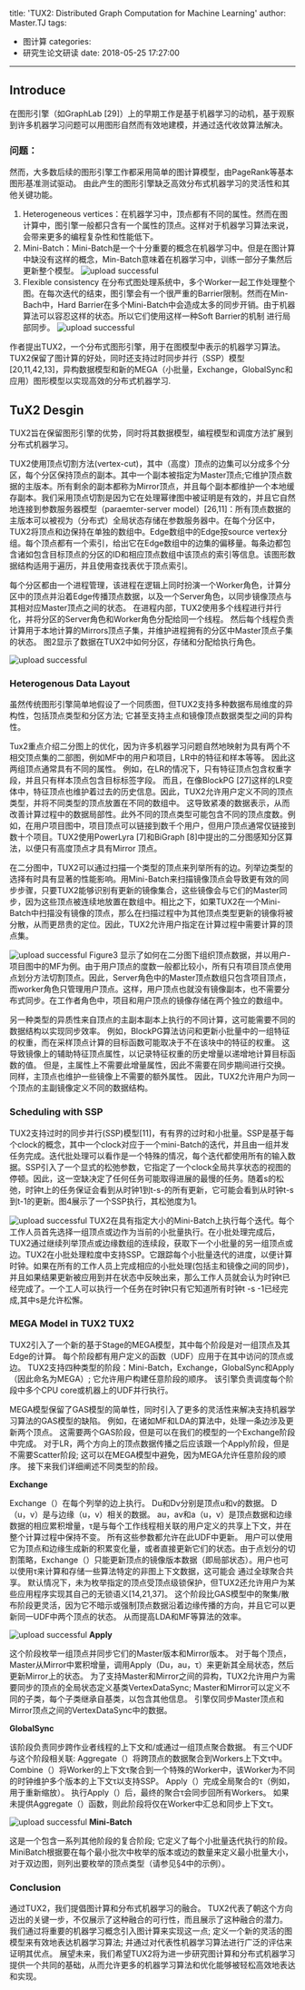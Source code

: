 title: 'TUX2: Distributed Graph Computation for Machine Learning'
author: Master.TJ
tags:
  - 图计算
categories:
  - 研究生论文研读
date: 2018-05-25 17:27:00
---
## Introduce
在图形引擎（如GraphLab [29]）上的早期工作是基于机器学习的动机，基于观察到许多机器学习问题可以用图形自然而有效地建模，并通过迭代收敛算法解决。

### 问题：
然而，大多数后续的图形引擎工作都采用简单的图计算模型，由PageRank等基本图形基准测试驱动。 由此产生的图形引擎缺乏高效分布式机器学习的灵活性和其他关键功能。

1. Heterogeneous vertices：在机器学习中，顶点都有不同的属性。然而在图计算中，图引擎一般都只含有一个属性的顶点。这样对于机器学习算法来说，会带来更多的编程复杂性和性能低下。
2. Mini-Batch：Mini-Batch是一个十分重要的概念在机器学习中。但是在图计算中缺没有这样的概念，Min-Batch意味着在机器学习中，训练一部分子集然后更新整个模型。
![upload successful](\blog\images\pasted-19.png)
3. Flexible consistency
 在分布式图处理系统中，多个Worker一起工作处理整个图。在每次迭代的结束，图引擎会有一个很严重的Barrier限制。然而在Min-Bach中，Hard Barrier在多个Mini-Batch中会造成太多的同步开销。由于机器算法可以容忍这样的状态。所以它们使用这样一种Soft Barrier的机制 进行局部同步。
![upload successful](\blog\images\pasted-20.png)

作者提出TUX2，一个分布式图形引擎，用于在图模型中表示的机器学习算法。 TUX2保留了图计算的好处，同时还支持过时同步并行（SSP）模型[20,11,42,13]，异构数据模型和新的MEGA（小批量，Exchange，GlobalSync和 应用）图形模型以实现高效的分布式机器学习.

## TuX2 Desgin
TUX2旨在保留图形引擎的优势，同时将其数据模型，编程模型和调度方法扩展到分布式机器学习。

TUX2使用顶点切割方法(vertex-cut)，其中（高度）顶点的边集可以分成多个分区，每个分区保持顶点的副本。其中一个副本被指定为Master顶点;它维护顶点数据的主版本。所有剩余的副本都称为Mirror顶点，并且每个副本都维护一个本地缓存副本。我们采用顶点切割是因为它在处理幂律图中被证明是有效的，并且它自然地连接到参数服务器模型（paraemter-server model）[26,11]：所有顶点数据的主版本可以被视为（分布式）全局状态存储在参数服务器中。在每个分区中，TUX2将顶点和边保持在单独的数组中。Edge数组中的Edge按source vertex分组。每个顶点都有一个索引，给出它在Edge数组中的边集的偏移量。每条边都包含诸如包含目标顶点的分区的ID和相应顶点数组中该顶点的索引等信息。该图形数据结构适用于遍历，并且使用查找表优于顶点索引。

每个分区都由一个进程管理，该进程在逻辑上同时扮演一个Worker角色，计算分区中的顶点并沿着Edge传播顶点数据，以及一个Server角色，以同步镜像顶点与其相对应Master顶点之间的状态。 在进程内部，TUX2使用多个线程进行并行化，并将分区的Server角色和Worker角色分配给同一个线程。 然后每个线程负责计算用于本地计算的Mirrors顶点子集，并维护进程拥有的分区中Master顶点子集的状态。 图2显示了数据在TUX2中如何分区，存储和分配给执行角色。

![upload successful](\blog\images\pasted-21.png)
### Heterogenous Data Layout

虽然传统图形引擎简单地假设了一个同质图，但TUX2支持多种数据布局维度的异构性，包括顶点类型和分区方法; 它甚至支持主点和镜像顶点数据类型之间的异构性。 

Tux2重点介绍二分图上的优化，因为许多机器学习问题自然地映射为具有两个不相交顶点集的二部图，例如MF中的用户和项目，LR中的特征和样本等等。 因此这两组顶点通常具有不同的属性。 例如，在LR的情况下，只有特征顶点包含权重字段，并且只有样本顶点包含目标标签字段。 而且，在像BlockPG [27]这样的LR变体中，特征顶点也维护着过去的历史信息。因此，TUX2允许用户定义不同的顶点类型，并将不同类型的顶点放置在不同的数组中。 这导致紧凑的数据表示，从而改善计算过程中的数据局部性。此外不同的顶点类型可能包含不同的顶点度数。例如，在用户项目图中，项目顶点可以链接到数千个用户，但用户顶点通常仅链接到数十个项目。TUX2使用PowerLyra [7]和BiGraph [8]中提出的二分图感知分区算法，以便只有高度顶点才具有Mirror 顶点。

在二分图中，TUX2可以通过扫描一个类型的顶点来列举所有的边。列举边类型的选择有时具有显著的性能影响。用Mini-Batch来扫描镜像顶点会导致更有效的同步步骤，只要TUX2能够识别有更新的镜像集合，这些镜像会与它们的Master同步，因为这些顶点被连续地放置在数组中。相比之下，如果TUX2在一个Mini-Batch中扫描没有镜像的顶点，那么在扫描过程中为其他顶点类型更新的镜像将被分散，从而更昂贵的定位。因此，TUX2允许用户指定在计算过程中需要计算的顶点集。

![upload successful](\blog\images\pasted-22.png)
Figure3 显示了如何在二分图下组织顶点数据，并以用户-项目图中的MF为例。由于用户顶点的度数一般都比较小，所有只有项目顶点使用点划分方法切割顶点。因此，Server角色中的Master顶点数组只包含项目顶点，而worker角色只管理用户顶点。这样，用户顶点也就没有镜像副本，也不需要分布式同步。在工作者角色中，项目和用户顶点的镜像存储在两个独立的数组中。

另一种类型的异质性来自顶点的主副本副本上执行的不同计算，这可能需要不同的数据结构以实现同步效率。 例如，BlockPG算法访问和更新小批量中的一组特征的权重，而在采样顶点计算的目标函数可能取决于不在该块中的特征的权重。 这导致镜像上的辅助特征顶点属性，以记录特征权重的历史增量以递增地计算目标函数的值。 但是，主属性上不需要此增量属性，因此不需要在同步期间进行交换。 同样，主顶点也维护一些镜像上不需要的额外属性。 因此，TUX2允许用户为同一个顶点的主副镜像定义不同的数据结构。

### Scheduling with SSP

TUX2支持过时的同步并行(SSP)模型[11]，有有界的过时和小批量。SSP是基于每个clock的概念，其中一个clock对应于一个mini-Batch的迭代，并且由一组并发任务完成。迭代批处理可以看作是一个特殊的情况，每个迭代都使用所有的输入数据。SSP引入了一个显式的松弛参数，它指定了一个clock全局共享状态的视图的停顿。因此，这一空缺决定了任何任务可能取得进展的最慢的任务。随着s的松弛，时钟t上的任务保证会看到从时钟1到t-s-的所有更新，它可能会看到从时钟t-s到t-1的更新。图4展示了一个SSP执行，其松弛度为1。

![upload successful](\blog\images\pasted-25.png)
TUX2在具有指定大小的Mini-Batch上执行每个迭代。每个工作人员首先选择一组顶点或边作为当前的小批量执行。在小批处理完成后，TUX2通过继续列举顶点或边缘数组的连续段，获取下一个小批量的另一组顶点或边。TUX2在小批处理粒度中支持SSP。它跟踪每个小批量迭代的进度，以便计算时钟。如果在所有的工作人员上完成相应的小批处理(包括主和镜像之间的同步)，并且如果结果更新被应用到并在状态中反映出来，那么工作人员就会认为时钟t已经完成了。一个工人可以执行一个任务在时钟t只有它知道所有时钟t -s -1已经完成,其中s是允许松懈。

### MEGA Model in TUX2 TUX2
TUX2引入了一个新的基于Stage的MEGA模型，其中每个阶段是对一组顶点及其Edge的计算。 每个阶段都有用户定义的函数（UDF）应用于在其中访问的顶点或边。 TUX2支持四种类型的阶段：Mini-Batch，Exchange，GlobalSync和Apply（因此命名为MEGA）; 它允许用户构建任意阶段的顺序。 该引擎负责调度每个阶段中多个CPU core或机器上的UDF并行执行。

MEGA模型保留了GAS模型的简单性，同时引入了更多的灵活性来解决支持机器学习算法的GAS模型的缺陷。 例如，在诸如MF和LDA的算法中，处理一条边涉及更新两个顶点。 这需要两个GAS阶段，但是可以在我们的模型的一个Exchange阶段中完成。 对于LR，两个方向上的顶点数据传播之后应该跟一个Apply阶段，但是不需要Scatter阶段; 这可以在MEGA模型中避免，因为MEGA允许任意阶段的顺序。 接下来我们详细阐述不同类型的阶段。

**Exchange** 

Exchange（）在每个列举的边上执行。 Du和Dv分别是顶点u和v的数据。 D（u，v）是与边缘（u，v）相关的数据。 au，av和a（u，v）是顶点数据和边缘数据的相应累积增量，τ是与每个工作线程相关联的用户定义的共享上下文，并在整个计算过程中保持不变。 所有这些参数都允许在此UDF中更新。 用户可以使用它为顶点和边缘生成新的积累变化量，或者直接更新它们的状态。由于点划分的切割策略，Exchange（）只能更新顶点的镜像版本数据（即局部状态）。用户也可以使用τ来计算和存储一些算法特定的非图上下文数据，这可能会 通过全球聚合共享。 默认情况下，未为枚举指定的顶点受顶点级锁保护，但TUX2还允许用户为某些应用程序实现其自己的无锁语义[14,21,37]。 这个阶段比GAS模型中的聚集/散布阶段更灵活，因为它不暗示或强制顶点数据沿着边缘传播的方向，并且它可以更新同一UDF中两个顶点的状态。 从而提高LDA和MF等算法的效率。

![upload successful](\blog\images\pasted-24.png)
**Apply**

这个阶段枚举一组顶点并同步它们的Master版本和Mirror版本。 对于每个顶点，Master从Mirror中累积增量，调用Apply（Du，au，τ）来更新其全局状态，然后更新Mirror上的状态。 为了支持Master和Mirror之间的异构，TUX2允许用户为需要同步的顶点的全局状态定义基类VertexDataSync; Master和Mirror可以定义不同的子类，每个子类继承自基类，以包含其他信息。 引擎仅同步Master顶点和Mirror顶点之间的VertexDataSync中的数据。

**GlobalSync**

该阶段负责同步跨作业者线程的上下文和/或通过一组顶点聚合数据。 有三个UDF与这个阶段相关联:
Aggregate（）将跨顶点的数据聚合到Workers上下文τ中。 Combine（）将Worker的上下文τ聚合到一个特殊的Worker中，该Worker为不同的时钟维护多个版本的上下文τ以支持SSP。 Apply（）完成全局聚合的τ（例如，用于重新缩放）。 执行Apply（）后，最终的聚合τ会同步回所有Workers。 如果未提供Aggregate（）函数，则此阶段将仅在Worker中汇总和同步上下文τ。

![upload successful](\blog\images\pasted-23.png)
**Mini-Batch**

这是一个包含一系列其他阶段的复合阶段; 它定义了每个小批量迭代执行的阶段。 MiniBatch根据要在每个最小批次中枚举的版本或边的数量来定义最小批量大小，对于双边图，则列出要枚举的顶点类型（请参见§4中的示例）。

### Conclusion
通过TUX2，我们提倡图计算和分布式机器学习的融合。 TUX2代表了朝这个方向迈出的关键一步，不仅展示了这种融合的可行性，而且展示了这种融合的潜力。 我们通过将重要的机器学习概念引入图计算来实现这一点; 定义一个新的灵活的图模型来有效地表达机器学习算法; 并通过对代表性机器学习算法进行广泛的评估来证明其优点。 展望未来，我们希望TUX2将为进一步研究图计算和分布式机器学习提供一个共同的基础，从而允许更多的机器学习算法和优化能够被轻松高效地表达和实现。

